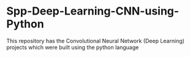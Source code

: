 # Spp-Deep-Learning-CNN-using-Python
This repository has the Convolutional Neural Network (Deep Learning) projects which were built using the python language
